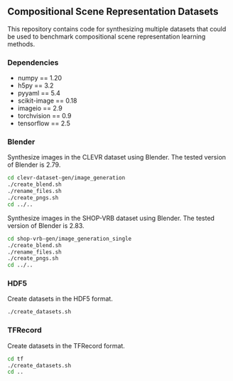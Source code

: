 ## Compositional Scene Representation Datasets

This repository contains code for synthesizing multiple datasets that could be used to benchmark compositional scene representation learning methods.

### Dependencies

- numpy == 1.20
- h5py == 3.2
- pyyaml == 5.4
- scikit-image == 0.18
- imageio == 2.9
- torchvision == 0.9
- tensorflow == 2.5

### Blender

Synthesize images in the CLEVR dataset using Blender. The tested version of Blender is 2.79.

```bash
cd clevr-dataset-gen/image_generation
./create_blend.sh
./rename_files.sh
./create_pngs.sh
cd ../..
```

Synthesize images in the SHOP-VRB dataset using Blender. The tested version of Blender is 2.83.

```bash
cd shop-vrb-gen/image_generation_single
./create_blend.sh
./rename_files.sh
./create_pngs.sh
cd ../..
```

### HDF5

Create datasets in the HDF5 format.

```bash
./create_datasets.sh
```

### TFRecord

Create datasets in the TFRecord format.

```bash
cd tf
./create_datasets.sh
cd ..
```
